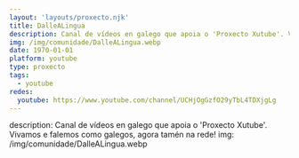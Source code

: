 ```yaml
---
layout: 'layouts/proxecto.njk'
title: DalleALingua
description: Canal de vídeos en galego que apoia o 'Proxecto Xutube'. Vivamos e falemos como galegos, agora tamén na rede!
img: /img/comunidade/DalleALingua.webp
date: 1970-01-01
platform: youtube
type: proxecto
tags:
  - youtube
redes:
  youtube: https://www.youtube.com/channel/UCHjOgGzfO29yTbL4TDXjgLg
---
```

description: Canal de vídeos en galego que apoia o 'Proxecto Xutube'. Vivamos e falemos como galegos, agora tamén na rede!
img: /img/comunidade/DalleALingua.webp
